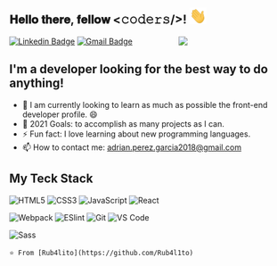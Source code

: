 <h2> 𝐇𝐞𝐥𝐥𝐨 𝐭𝐡𝐞𝐫𝐞, 𝐟𝐞𝐥𝐥𝐨𝐰 <𝚌𝚘𝚍𝚎𝚛𝚜/>! <img src="https://raw.githubusercontent.com/ABSphreak/ABSphreak/master/gifs/Hi.gif" width="30px"></h2>

<img align='right' src='https://user-images.githubusercontent.com/5713670/87202985-820dcb80-c2b6-11ea-9f56-7ec461c497c3.gif' width='200"'>

[![Linkedin Badge](https://img.shields.io/badge/-Adrian_Perez_Garcia-blue?style=flat-square&logo=Linkedin&logoColor=white&link=https://www.linkedin.com/in/adrian-p%C3%A9rez-garcia-693b86144//)](https://www.linkedin.com/in/adrian-p%C3%A9rez-garcia-693b86144/)
[![Gmail Badge](https://img.shields.io/badge/-adrian.perez.garcia2018@gmail.com-c14438?style=flat-square&logo=Gmail&logoColor=white&link=mailto:adrian.perez.garcia2018@gmail.com)](mailto:mailharshkhatri@gmail.com)

## I'm a developer looking for the best way to do anything!
- 🌱 I am currently looking to learn as much as possible the front-end developer profile. 😄
- 🥅 2021 Goals: to accomplish as many projects as I can.
- ⚡ Fun fact: I love learning about new programming languages.
- 📫 How to contact me: adrian.perez.garcia2018@gmail.com

## My Teck Stack

![HTML5](https://img.shields.io/badge/-HTML5-%23E44D27?style=flat-square&logo=html5&logoColor=ffffff)
![CSS3](https://img.shields.io/badge/-CSS3-%231572B6?style=flat-square&logo=css3)
![JavaScript](https://img.shields.io/badge/-JavaScript-%23F7DF1C?style=flat-square&logo=javascript&logoColor=000000&labelColor=%23F7DF1C&color=%23FFCE5A)
![React](https://img.shields.io/badge/-React-%23282C34?style=flat-square&logo=react)

![Webpack](https://img.shields.io/badge/-Webpack-%232C3A42?style=flat-square&logo=webpack)
![ESlint](https://img.shields.io/badge/-ESLint-%234B32C3?style=flat-square&logo=eslint)
![Git](https://img.shields.io/badge/-Git-%23F05032?style=flat-square&logo=git&logoColor=%23ffffff)
![VS Code](https://img.shields.io/badge/-VSCode-%23007ACC?style=flat-square&logo=visual-studio-code)

![Sass](https://img.shields.io/badge/-Sass-%23CC6699?style=flat-square&logo=sass&logoColor=ffffff)

```⭐️ From [Rub4lito](https://github.com/Rub4l1to)```
